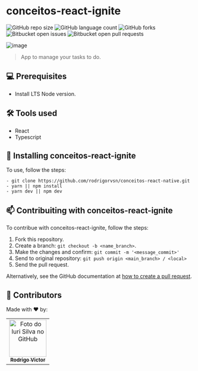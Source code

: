 # conceitos-react-ignite

<!---Esses são exemplos. Veja https://shields.io para outras pessoas ou para personalizar este conjunto de escudos. Você pode querer incluir dependências, status do projeto e informações de licença aqui--->

![GitHub repo size](https://img.shields.io/github/repo-size/rodrigorvsn/conceitos-react-ignite?style=for-the-badge)
![GitHub language count](https://img.shields.io/github/languages/count/rodrigorvsn/conceitos-react-ignite?style=for-the-badge)
![GitHub forks](https://img.shields.io/github/forks/rodrigorvsn/conceitos-react-ignite?style=for-the-badge)
![Bitbucket open issues](https://img.shields.io/bitbucket/issues/rodrigorvsn/conceitos-react-ignite?style=for-the-badge)
![Bitbucket open pull requests](https://img.shields.io/bitbucket/pr-raw/rodrigorvsn/conceitos-react-ignite?style=for-the-badge)

![image](https://user-images.githubusercontent.com/75763403/136711209-4372cee1-13d0-4916-8323-4e72a7314158.png)

> App to manage your tasks to do.

## 💻 Prerequisites

* Install LTS Node version.


## 🛠 Tools used

- React
- Typescript


## 🚀 Installing conceitos-react-ignite

To use, follow the steps:

```
- git clone https://github.com/rodrigorvsn/conceitos-react-native.git
- yarn || npm install
- yarn dev || npm dev

```

## 📫 Contribuiting with conceitos-react-ignite
<!---Se o seu README for longo ou se você tiver algum processo ou etapas específicas que deseja que os contribuidores sigam, considere a criação de um arquivo CONTRIBUTING.md separado--->
To contribue with conceitos-react-ignite, follow the steps: 

1. Fork this repository.
2. Create a branch: `git checkout -b <name_branch>`.
3. Make the changes and confirm:  `git commit -m '<message_commit>'`
4. Send to original repository: `git push origin <main_branch> / <local>`
5. Send the pull request.

Alternatively, see the GitHub documentation at [how to create a pull request](https://help.github.com/en/github/collaborating-with-issues-and-pull-requests/creating-a-pull-request).

## 🤝 Contributors

Made with ❤️ by:

<table>
  <tr>
    <td align="center">
      <a href="#">
        <img src="https://github.com/rodrigorvsn.png" width="100px;" alt="Foto do Iuri Silva no GitHub"/><br>
        <sub>
          <b>Rodrigo Victor</b>
        </sub>
      </a>
    </td>
  </tr>
</table>
